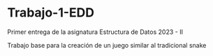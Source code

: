 # Trabajo-1-EDD
Primer entrega de la asignatura Estructura de Datos 2023 - II

Trabajo base para la creación de un juego similar al tradicional snake
